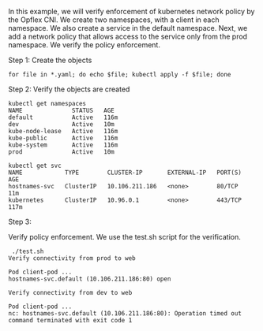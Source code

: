 In this example, we will verify enforcement of kubernetes network policy by the Opflex CNI.
We create two namespaces, with a client in each namespace. We also create a service in the default namespace. Next, we add a network policy that allows access to the service only from the prod namespace. We verify the policy enforcement.

Step 1:
Create the objects

```
for file in *.yaml; do echo $file; kubectl apply -f $file; done
```

Step 2:
Verify the objects are created

```
kubectl get namespaces
NAME              STATUS   AGE
default           Active   116m
dev               Active   10m
kube-node-lease   Active   116m
kube-public       Active   116m
kube-system       Active   116m
prod              Active   10m

kubectl get svc
NAME            TYPE        CLUSTER-IP       EXTERNAL-IP   PORT(S)     AGE
hostnames-svc   ClusterIP   10.106.211.186   <none>        80/TCP      11m
kubernetes      ClusterIP   10.96.0.1        <none>        443/TCP     117m
```

Step 3:

Verify policy enforcement. We use the test.sh script for the verification.

```
 ./test.sh 
Verify connectivity from prod to web

Pod client-pod ...
hostnames-svc.default (10.106.211.186:80) open

Verify connectivity from dev to web

Pod client-pod ...
nc: hostnames-svc.default (10.106.211.186:80): Operation timed out
command terminated with exit code 1
```

